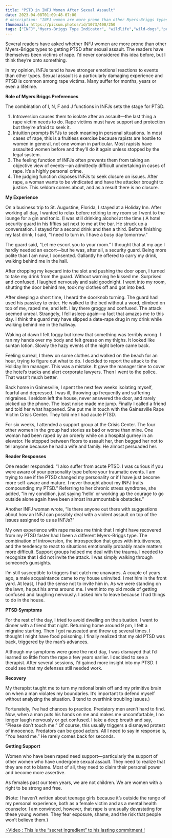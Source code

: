 ```yaml
---
title: "PSTD in INFJ Women After Sexual Assault"
date: 2023-04-08T01:09:48-07:00
# description: "INFJ women are more prone than other Myers-Briggs types to getting PTSD after sexual assault."
thumbnail: https://picsum.photos/id/1073/400/250
tags: ["INFJ","Myers-Briggs Type Indicator", "wildlife","wild-dogs","pets","animal-welfare"]
---
```



<!-- This is **bold** text, and this is *emphasized* text.
![infp_injf table](/infp_injf-table.jpg)
Visit the [Hugo](https://gohugo.io) website! -->

<!-- https://beaconstreetusa.com/wp/pstd-in-infj-women-after-sexual-assault/ -->

Several readers have asked whether INFJ women are more prone than other Myers-Briggs types to getting PTSD after sexual assault. The readers have themselves been victims of rape. I’d never considered this idea before, but I think they’re onto something.

In my opinion, INFJs tend to have stronger emotional reactions to events than other types. Sexual assault is a particularly damaging experience and PTSD is common among rape victims. Many suffer for months, years or even a lifetime.

**Role of Myers Briggs Preferences**

The combination of I, N, F and J functions in INFJs sets the stage for PTSD.
1. Introversion causes them to isolate after an assault—the last thing a rape victim needs to do. Rape victims must have support and protection but they’re afraid to seek it.
2.	Intuition prompts INFJs to seek meaning in personal situations. In most cases of rape, this is a fruitless exercise because rapists are hostile to women in general, not one woman in particular. Most rapists have assaulted women before and they’ll do it again unless stopped by the legal system.
3.	The feeling function of INFJs often prevents them from taking an objective view of events—an admittedly difficult undertaking in cases of rape. It’s a highly personal crime.
4.	The judging function disposes INFJs to seek closure on issues. After rape, a woman wants to be vindicated and have the attacker brought to justice. This seldom comes about, and as a result there is no closure.

**My Experience**

On a business trip to St. Augustine, Florida, I stayed at a Holiday Inn. After working all day, I wanted to relax before retiring to my room so I went to the lounge for a gin and tonic. (I was still drinking alcohol at the time.) A hotel security guard in his fifties sat next to me at the bar. He struck up a conversation. I stayed for a second drink and then a third. Before finishing my last drink, I said, “I need to turn in. I have a busy day tomorrow.”

The guard said, “Let me escort you to your room.” I thought that at my age I hardly needed an escort—but he was, after all, a security guard. Being more polite than I am now, I consented. Gallantly he offered to carry my drink, walking behind me in the hall.

After dropping my keycard into the slot and pushing the door open, I turned to take my drink from the guard. Without warning he kissed me. Surprised and confused, I laughed nervously and said goodnight. I went into my room, shutting the door behind me, took my clothes off and got into bed.

After sleeping a short time, I heard the doorknob turning. The guard had used his passkey to enter. He walked to the bed without a word, climbed on top of me, raped me, and left. I lay there groggy and confused. The attack seemed unreal. Strangely, I fell asleep again—a fact that amazes me to this day. I think the guard may have slipped a date-rape drug in my drink while walking behind me in the hallway.

Waking at dawn I felt foggy but knew that something was terribly wrong. I ran my hands over my body and felt grease on my thighs. It looked like suntan lotion. Slowly the hazy events of the night before came back.

Feeling surreal, I threw on some clothes and walked on the beach for an hour, trying to figure out what to do. I decided to report the attack to the Holiday Inn manager. This was a mistake. It gave the manager time to cover the hotel’s tracks and alert corporate lawyers. Then I went to the police. That wasn’t much better.

Back home in Gainesville, I spent the next few weeks isolating myself, fearful and depressed. I was ill, throwing up frequently and suffering migraines. I seldom left the house, never answered the door, and rarely picked up the phone. The least noise made me jump. Finally I called a friend and told her what happened. She put me in touch with the Gainesville Rape Victim Crisis Center. They told me I had acute PTSD.

For six weeks, I attended a support group at the Crisis Center. The four other women in the group had stories as bad or worse than mine. One woman had been raped by an orderly while on a hospital gurney in an elevator. He stopped between floors to assault her, then begged her not to tell anyone because he had a wife and family. He almost persuaded her.

**Reader Responses**

One reader responded: “I also suffer from acute PTSD. I was curious if you were aware of your personality type before your traumatic events. I am trying to see if the PTSD changed my personality or if I have just become more self-aware and mature. I never thought about my INFJ traits compounding my PTSD.” Referring to her chronic stress syndrome, she added, “In my condition, just saying ‘hello’ or working up the courage to go outside alone again have been almost insurmountable obstacles.”

Another INFJ woman wrote, “Is there anyone out there with suggestions about how an INFJ can possibly deal with a violent assault on top of the issues assigned to us as INFJs?”

My own experience with rape makes me think that I might have recovered from my PTSD faster had I been a different Myers-Briggs type. The combination of introversion, the introspection that goes with intuitiveness, and the tendency to react to situations emotionally probably made matters more difficult. Support groups helped me deal with the trauma. I needed to recognize that I did not invite the attack. I was simply walking through someone’s gunsights.

I’m still susceptible to triggers that catch me unawares. A couple of years ago, a male acquaintance came to my house uninvited. I met him in the front yard. At least, I had the sense not to invite him in. As we were standing on the lawn, he put his arms around me. I went into my old mode of getting confused and laughing nervously. I asked him to leave because I had things to do in the house.

**PTSD Symptoms**

For the rest of the day, I tried to avoid dwelling on the situation. I went to dinner with a friend that night. Returning home around 9 pm, I felt a migraine starting. Then I got nauseated and threw up several times. I thought I might have food poisoning. I finally realized that my old PTSD was back, triggered by the man’s advances.

Although my symptoms were gone the next day, I was dismayed that I’d learned so little from the rape a few years earlier. I decided to see a therapist. After several sessions, I’d gained more insight into my PTSD. I could see that my defenses still needed work.

**Recovery**

My therapist taught me to turn my rational brain off and my primitive brain on when a man violates my boundaries. It’s important to defend myself without analyzing the situation. (I tend to overthink troubling issues.)

Fortunately, I’ve had chances to practice. Predatory men aren’t hard to find. Now, when a man puts his hands on me and makes me uncomfortable, I no longer laugh nervously or get confused. I take a deep breath and say, “Please don’t touch me.” Of course, this usually triggers a dismayed protest of innocence. Predators can be good actors. All I need to say in response is, “You heard me.” He rarely comes back for seconds.

**Getting Support**

Women who have been raped need support—particularly the support of other women who have undergone sexual assault. They need to realize that they are not to blame. Most of all, they need to claim their personal power and become more assertive.

As females past our teen years, we are not children. We are women with a right to be strong and free.

(Note: I haven’t written about teenage girls because it’s outside the range of my personal experience, both as a female victim and as a mental health counselor. I am convinced, however, that rape is unusually devastating for these young women. They fear exposure, shame, and the risk that people won’t believe them.)


<p><a id="aflink" href="https://hop.clickbank.net/?affiliate=klayu&vendor=hissecret&lp=0" class="one" target="_blank" title="⚡Video : This is the “secret ingredient” to his lasting commitment !">⚡Video : This is the “secret ingredient” to his lasting commitment !</a></p>